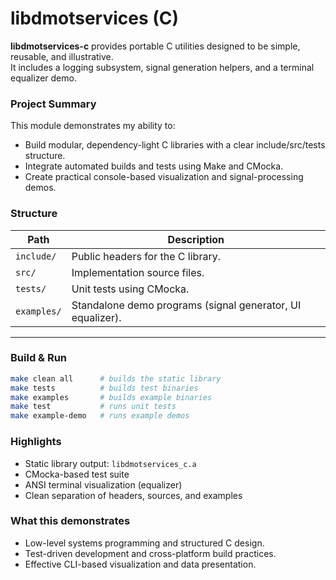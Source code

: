 # libdmotservices (C)

**libdmotservices-c** provides portable C utilities designed to be simple, reusable, and illustrative.  
It includes a logging subsystem, signal generation helpers, and a terminal equalizer demo.


### Project Summary
This module demonstrates my ability to:
- Build modular, dependency-light C libraries with a clear include/src/tests structure.
- Integrate automated builds and tests using Make and CMocka.
- Create practical console-based visualization and signal-processing demos.


### Structure
| Path | Description |
|------|--------------|
| `include/` | Public headers for the C library. |
| `src/` | Implementation source files. |
| `tests/` | Unit tests using CMocka. |
| `examples/` | Standalone demo programs (signal generator, UI equalizer). |

---
### Build & Run
```bash
make clean all      # builds the static library
make tests          # builds test binaries
make examples       # builds example binaries
make test           # runs unit tests
make example-demo   # runs example demos
```

### Highlights
- Static library output: `libdmotservices_c.a`
- CMocka-based test suite
- ANSI terminal visualization (equalizer)
- Clean separation of headers, sources, and examples

### What this demonstrates
- Low-level systems programming and structured C design.
- Test-driven development and cross-platform build practices.
- Effective CLI-based visualization and data presentation.
